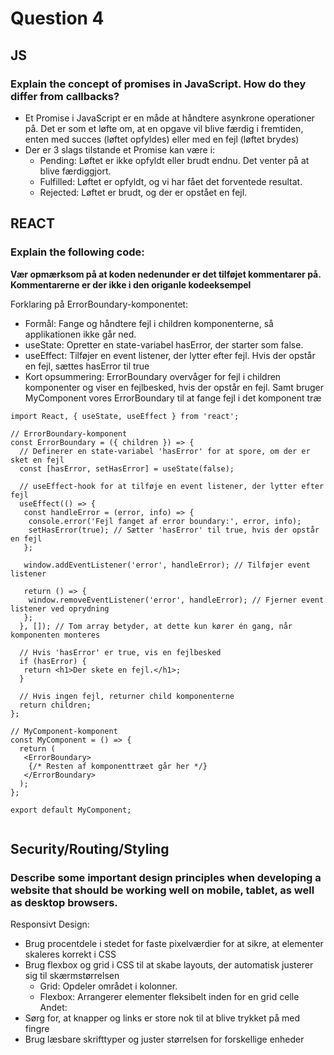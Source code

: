 # **Question 4**
## **JS**
### **Explain the concept of promises in JavaScript. How do they differ from callbacks?**
* Et Promise i JavaScript er en måde at håndtere asynkrone operationer på. Det er som et løfte om, at en opgave vil blive færdig i fremtiden, enten med succes (løftet opfyldes) eller med en fejl (løftet brydes)
* Der er 3 slags tilstande et Promise kan være i:
  * Pending: Løftet er ikke opfyldt eller brudt endnu. Det venter på at blive færdiggjort.
  * Fulfilled: Løftet er opfyldt, og vi har fået det forventede resultat.
  * Rejected: Løftet er brudt, og der er opstået en fejl.

## **REACT**
### **Explain the following code:**
**Vær opmærksom på at koden nedenunder er det tilføjet kommentarer på. Kommentarerne er der ikke i den origanle kodeeksempel**

Forklaring på ErrorBoundary-komponentet:
* Formål: Fange og håndtere fejl i children komponenterne, så applikationen ikke går ned.
* useState: Opretter en state-variabel hasError, der starter som false.
* useEffect: Tilføjer en event listener, der lytter efter fejl. Hvis der opstår en fejl, sættes hasError til true
* Kort opsummering: ErrorBoundary overvåger for fejl i children komponenter og viser en fejlbesked, hvis der opstår en fejl. Samt bruger MyComponent vores ErrorBoundary til at fange fejl i det komponent træ
```
import React, { useState, useEffect } from 'react';

// ErrorBoundary-komponent
const ErrorBoundary = ({ children }) => {
  // Definerer en state-variabel 'hasError' for at spore, om der er sket en fejl
  const [hasError, setHasError] = useState(false);

  // useEffect-hook for at tilføje en event listener, der lytter efter fejl
  useEffect(() => {
   const handleError = (error, info) => {
    console.error('Fejl fanget af error boundary:', error, info);
    setHasError(true); // Sætter 'hasError' til true, hvis der opstår en fejl
   };

   window.addEventListener('error', handleError); // Tilføjer event listener

   return () => {
    window.removeEventListener('error', handleError); // Fjerner event listener ved oprydning
   };
  }, []); // Tom array betyder, at dette kun kører én gang, når komponenten monteres

  // Hvis 'hasError' er true, vis en fejlbesked
  if (hasError) {
   return <h1>Der skete en fejl.</h1>;
  }

  // Hvis ingen fejl, returner child komponenterne
  return children;
};

// MyComponent-komponent
const MyComponent = () => {
  return (
   <ErrorBoundary>
    {/* Resten af komponenttræet går her */}
   </ErrorBoundary>
  );
};

export default MyComponent;
 
```
## **Security/Routing/Styling**
### **Describe some important design principles when developing a website that should be working well on mobile, tablet, as well as desktop browsers.**
Responsivt Design:
* Brug procentdele i stedet for faste pixelværdier for at sikre, at elementer skaleres korrekt i CSS
* Brug flexbox og grid i CSS til at skabe layouts, der automatisk justerer sig til skærmstørrelsen
  * Grid: Opdeler området i kolonner.
  * Flexbox: Arrangerer elementer fleksibelt inden for en grid celle
Andet:
* Sørg for, at knapper og links er store nok til at blive trykket på med fingre
* Brug læsbare skrifttyper og juster størrelsen for forskellige enheder
